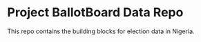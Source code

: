 # Project BallotBoard Data Repo

This repo contains the building blocks for election data in Nigeria.